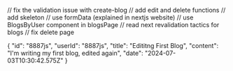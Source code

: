 // fix the validation issue with create-blog
// add edit and delete functions 
// add skeleton
// use formData (explained in nextjs website)
// use BlogsByUser component in blogsPage
// read next revalidation tactics for blogs
// fix delete page

{
      "id": "8887js",
      "userId": "8887js",
      "title": "Edititng First Blog",
      "content": "I'm writing my first blog, edited again",
      "date": "2024-07-03T10:30:42.575Z"
}